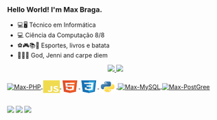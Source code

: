<!--- Primeira tela de commits e estrelas--->
### Hello World! I'm Max Braga.
- 💻🖥       Técnico em Informática
- 💻         Ciência da Computação 8/8
- ⚽🎮📚🍟  Esportes, livros e batata
- 🧘🏽‍♀️          God, Jenni and carpe diem

<div align="center">
  <a href="https://github.com/tobraga">
  <img height="180em" src="https://github-readme-stats.vercel.app/api?username=tobraga&show_icons=true&theme=dark&include_all_commits=true&count_private=true"/>
  <img height="180em" src="https://github-readme-stats.vercel.app/api/top-langs/?username=tobraga&layout=compact&langs_count=7&theme=dark"/>
</div>
  
<!--- Linguagens--->
 <div style="display: inline_block"><br>
  <img align="center" alt="Max-PHP" height="50" width="50" src="https://cdn.jsdelivr.net/gh/devicons/devicon/icons/php/php-original.svg" />
  <img align="center" alt="Max-Js" height="30" width="40" src="https://raw.githubusercontent.com/devicons/devicon/master/icons/javascript/javascript-plain.svg">
  <img align="center" alt="Max-HTML" height="30" width="40" src="https://raw.githubusercontent.com/devicons/devicon/master/icons/html5/html5-original.svg">
  <img align="center" alt="Max-CSS" height="30" width="40" src="https://raw.githubusercontent.com/devicons/devicon/master/icons/css3/css3-original.svg">
  <img align="center" alt="Max-Python" height="30" width="40" src="https://raw.githubusercontent.com/devicons/devicon/master/icons/python/python-original.svg">
  <img align="center" alt="Max-MySQL" height="50" width="55" src="https://cdn.jsdelivr.net/gh/devicons/devicon/icons/mysql/mysql-original-wordmark.svg" />
  <img align="center" alt="Max-PostGree" height="45" width="45" src="https://cdn.jsdelivr.net/gh/devicons/devicon/icons/postgresql/postgresql-original.svg" />
</div>
  
##
  
<div> 
  <a href="https://instagram.com/_bragamax" target="_blank"><img src="https://img.shields.io/badge/-Instagram-%23E4405F?style=for-the-badge&logo=instagram&logoColor=white" target="_blank"></a>
  <a href = "mailto:maxfilipebraga@gmail.com"><img src="https://img.shields.io/badge/-Gmail-%23333?style=for-the-badge&logo=gmail&logoColor=white" target="_blank"></a>
  <a href="https://www.linkedin.com/in/bragamax" target="_blank"><img src="https://img.shields.io/badge/-LinkedIn-%230077B5?style=for-the-badge&logo=linkedin&logoColor=white" target="_blank"></a> 

</div>

